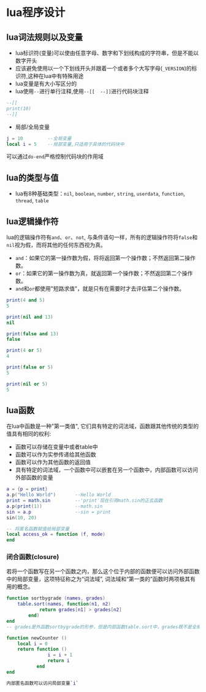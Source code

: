 # lua程序设计
## lua词法规则以及变量
* lua标识符(变量)可以使由任意字母、数字和下划线构成的字符串，但是不能以数字开头
* 应该避免使用以一个下划线开头并跟着一个或者多个大写字母(`_VERSION`)的标识符,这种在lua中有特殊用途
* lua变量是有大小写区分的
* lua使用`--`进行单行注释,使用`--[[  --]]`进行代码块注释
```lua
--[[
print(10)
--]]
```
* 局部/全局变量
```lua
j = 10         --全局变量
local i = 5    --局部变量,只适用于具体的代码块中
```
可以通过`do-end`严格控制代码块的作用域

## lua的类型与值
* lua有8种基础类型：`nil`, `boolean`, `number`, `string`, `userdata`, `function`, `thread`, `table`

## lua逻辑操作符
lua的逻辑操作符有`and`、`or`、`not`, 与条件语句一样，所有的逻辑操作符将`false`和`nil`视为假，而将其他的任何东西视为真。
* `and`：如果它的第一操作数为假，将将返回第一个操作数；不然返回第二操作数。
* `or`：如果它的第一操作数为真，就返回第一个操作数；不然返回第二个操作数。
* `and`和`or`都使用"短路求值"，就是只有在需要时才去评估第二个操作数。
```lua
print(4 and 5)
5

print(nil and 13)
nil

print(false and 13)
false

print(4 or 5)
4

print(false or 5)
5

print(nil or 5)
5
```

## lua函数
在lua中函数是一种"第一类值", 它们具有特定的词法域，函数跟其他传统的类型的值具有相同的权利:
* 函数可以存储在变量中或者table中
* 函数可以作为实参传递给其他函数
* 函数可以作为其他函数的返回值
* 具有特定的词法域，一个函数中可以嵌套在另一个函数中，内部函数可以访问外部函数的变量
```lua
a = {p = print}
a.p("Hello World")       --Hello World
print = math.sin         --'print'现在引用math.sin的正玄函数
a.p(print(1))            --math.sin
sin = a.p                --sin = print
sin(10, 20)

-- 将匿名函数赋值给局部变量
local access_ok = function (f, mode)
end
```

### 闭合函数(closure)
若将一个函数写在另一个函数之内，那么这个位于内部的函数便可以访问外部函数中的局部变量，这项特征称之为“词法域”, 词法域和“第一类的”函数时两项极其有用的概念。
```lua
function sortbygrade (names, grades)
    table.sort(names, function(n1, n2)
            return grades[n1] > grades[n2]
        end)
end
-- grades是外函数sortbygrade的形参，但是内部函数table.sort中，grades既不是全局变量也不是局部变量, 但是table.sort是可以访问这个变量grades

function newCounter ()
    local i = 0
    return function ()
               i = i + 1
               return i
           end
end

内部匿名函数可以访问局部变量`i`
```



